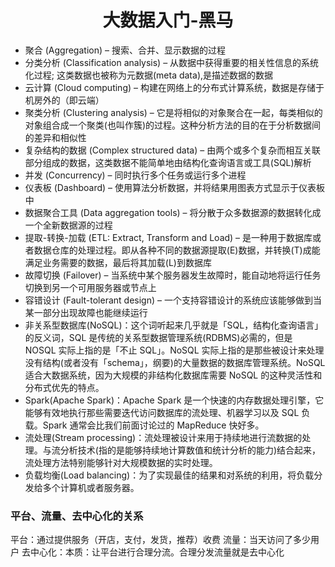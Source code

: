 # <center>大数据入门-黑马</center>

+ 聚合 (Aggregation) – 搜索、合并、显示数据的过程
+ 分类分析 (Classification analysis) – 从数据中获得重要的相关性信息的系统化过程; 这类数据也被称为元数据(meta data),是描述数据的数据
+ 云计算 (Cloud computing) – 构建在网络上的分布式计算系统，数据是存储于机房外的（即云端）
+ 聚类分析 (Clustering analysis) – 它是将相似的对象聚合在一起，每类相似的对象组合成一个聚类(也叫作簇)的过程。这种分析方法的目的在于分析数据间的差异和相似性
+ 复杂结构的数据 (Complex structured data) – 由两个或多个复杂而相互关联部分组成的数据，这类数据不能简单地由结构化查询语言或工具(SQL)解析
+ 并发 (Concurrency) – 同时执行多个任务或运行多个进程
+ 仪表板 (Dashboard) – 使用算法分析数据，并将结果用图表方式显示于仪表板中
+ 数据聚合工具 (Data aggregation tools) – 将分散于众多数据源的数据转化成一个全新数据源的过程
+ 提取-转换-加载 (ETL: Extract, Transform and Load) – 是一种用于数据库或者数据仓库的处理过程。即从各种不同的数据源提取(E)数据，并转换(T)成能满足业务需要的数据，最后将其加载(L)到数据库
+ 故障切换 (Failover) – 当系统中某个服务器发生故障时，能自动地将运行任务切换到另一个可用服务器或节点上
+ 容错设计 (Fault-tolerant design) – 一个支持容错设计的系统应该能够做到当某一部分出现故障也能继续运行
+ 非关系型数据库(NoSQL)：这个词听起来几乎就是「SQL，结构化查询语言」的反义词，SQL 是传统的关系型数据管理系统(RDBMS)必需的，但是  NOSQL 实际上指的是「不止 SQL」。NoSQL   实际上指的是那些被设计来处理没有结构(或者没有「schema」，纲要)的大量数据的数据库管理系统。NoSQL 适合大数据系统，因为大规模的非结构化数据库需要  NoSQL 的这种灵活性和分布式优先的特点。
+ Spark(Apache Spark)：Apache Spark  是一个快速的内存数据处理引擎，它能够有效地执行那些需要迭代访问数据库的流处理、机器学习以及 SQL 负载。Spark 通常会比我们前面讨论过的  MapReduce 快好多。
+ 流处理(Stream  processing)：流处理被设计来用于持续地进行流数据的处理。与流分析技术(指的是能够持续地计算数值和统计分析的能力)结合起来，流处理方法特别能够针对大规模数据的实时处理。
+ 负载均衡(Load balancing)：为了实现最佳的结果和对系统的利用，将负载分发给多个计算机或者服务器。



### 平台、流量、去中心化的关系
平台：通过提供服务（开店，支付，发货，推荐）收费
流量：当天访问了多少用户
去中心化：本质：让平台进行合理分流。合理分发流量就是去中心化
